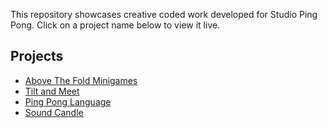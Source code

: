 
This repository showcases creative coded work developed for Studio Ping Pong. Click on a project name below to view it live.

## Projects

- [Above The Fold Minigames](https://houseofkatha.github.io/Studio-Ping-Pong-Projects/above%20the%20fold/code/index.html)
- [Tilt and Meet](https://houseofkatha.github.io/Studio-Ping-Pong-Projects/Tilt%20and%20Meet/code/index.html)
- [Ping Pong Language](https://houseofkatha.github.io/Studio-Ping-Pong-Projects/pingpong%20language/code/index.html)
- [Sound Candle](https://houseofkatha.github.io/Studio-Ping-Pong-Projects/sound%20candle/code/index.html)
